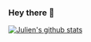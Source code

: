 ### Hey there 👋

[![Julien's github stats](https://github-readme-stats.vercel.app/api?username=junkiesan&show_icons=true&theme=solarized-light)](https://github.com/jinkiesan/github-readme-stats)

<!--
**junkiesan/junkiesan** is a ✨ _special_ ✨ repository because its `README.md` (this file) appears on your GitHub profile.

Here are some ideas to get you started:

- 🔭 I’m currently working on ...
- 🌱 I’m currently learning ...
- 👯 I’m looking to collaborate on ...
- 🤔 I’m looking for help with ...
- 💬 Ask me about ...
- 📫 How to reach me: ...
- 😄 Pronouns: ...
- ⚡ Fun fact: ...
-->
